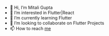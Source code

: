 - 👋 Hi, I’m Mitali Gupta
- 👀 I’m interested in Flutter|React
- 🌱 I’m currently learning Flutter
- 💞️ I’m looking to collaborate on Flutter Projects
- 📫 How to reach [me](mailto:milaticwa@gmail.com)

